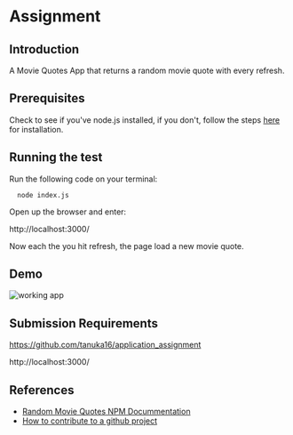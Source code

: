 # Assignment

## Introduction

A Movie Quotes App that returns a random movie quote with every refresh. 

## Prerequisites
Check to see if you've node.js installed, if you don't, follow the steps [here](https://treehouse.github.io/installation-guides/mac/node-mac.html) for installation.


## Running the test
Run the following code on your terminal:
``` 
  node index.js
  ```
Open up the browser and enter: 

http://localhost:3000/   

Now each the you hit refresh, the page load a new movie quote. 

## Demo

![working app](app.gif)

## Submission Requirements

https://github.com/tanuka16/application_assignment


http://localhost:3000/

## References

- [Random Movie Quotes NPM Docummentation](https://www.npmjs.com/package/random-movie-quotes)
- [How to contribute to a github project](https://akrabat.com/the-beginners-guide-to-contributing-to-a-github-project/)
